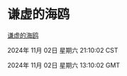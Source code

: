 # 谦虚的海鸥
[谦虚的海鸥](http://219.139.197.74:56308/qxdho/course/base/hotlink/index.php)

2024年 11月 02日 星期六 21:10:02 CST

2024年 11月 02日 星期六 13:10:02 GMT
